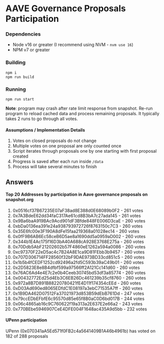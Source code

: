 # AAVE Governance Proposals Participation

### Dependencies

- Node v16 or greater (I recommend using NVM - `nvm use 16`)
- NPM v7 or greater

### Building

```
npm i
npm run build
```

### Running

```
npm run start
```

**Note**: program may crash after rate limit response from snapshot. Re-run program to reload cached data and process remaining proposals. It typically takes 2 runs to go through all votes.

#### Assumptions / Implementation Details

1. Votes on closed proposals do not change
2. Multiple votes on one proposal are only counted once
3. Script iterates through proposals one by one starting with first proposal created
4. Progress is saved after each run inside `/data`
5. Process will take several minutes to finish

## Answers

#### Top 20 Addresses by participation in Aave governance proposals on snapshot.org

1. 0x0516cf37B67235E07aF38ad8E388d0E68089b0F2 - 261 votes
2. 0x7A3BdeE62dd34faC317Ae61cd8B3bA7c27ada145 - 261 votes
3. 0x9Ba6baA919BAc9Acd901dF3Bfde848FE006D3caE - 260 votes
4. 0xbDa0136ea391e24a938793972726f8763150c7C3 - 260 votes
5. 0x35E6fc00e3F190A8dFe15faa219368a01028ec14 - 260 votes
6. 0x0fF9B6AB6Ec58ceB6D5ae8a1690dd5a0959aD002 - 260 votes
7. 0x344b1E4Ac175f16D3bA40A688cA928E3768E275a - 260 votes
8. 0x70Ddb5AbF21202602b57F4860eE1262a594a0086 - 260 votes
9. 0xc97370F22eD5ac4c7B24A8E1ca9D81FEbb3b9457 - 260 votes
10. 0x707D306714FF28560f32bF9DAE973BD33cd851c5 - 260 votes
11. 0x1b5b4fCEDF1252cd92496a2fd5C593b39aC49b01 - 260 votes
12. 0x2D5823E8e8B4dfbf599a97566ff2A121Cc141d60 - 260 votes
13. 0x76AC6Ad4e4E7c2e0b4Ceeb30745bd53df3a85774 - 260 votes
14. 0x00432772Ed25d4Eb3C6EB26Dc461239b35cf8760 - 260 votes
15. 0x972a8B7D891B88220780421fE4D11f174354cEEd - 260 votes
16. 0xD03Ad690ed8065EDfdC1E08197a3ebC71535A7ff - 260 votes
17. 0x1B9DA462D07512Fa37021973d853B59dEbB761Dd - 247 votes
18. 0x79ccEDbEFbfE6c95570d85e65f8B0aC0D6bd017B - 244 votes
19. 0x06c4865ab16c9C760622f19a313a2E637E2e66a2 - 243 votes
20. 0x770BEbe5946907CeE4DFE004F1648ac435A9d5bb - 232 votes

#### UPenn participation

UPenn (0x070341aA5Ed571f0FB2c4a5641409B1A46b4961b) has voted on 182 of 288 proposals
